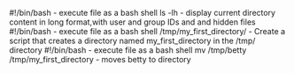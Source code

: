 #!/bin/bash - execute file as a bash shell
ls -lh - display current directory content in long format,with user and group IDs and and hidden files
#!/bin/bash - execute file as a bash shell
/tmp/my_first_directory/ - Create a script that creates a directory named my_first_directory in the /tmp/ directory
#!/bin/bash - execute file as a bash shell
mv /tmp/betty /tmp/my_first_directory - moves betty to directory
